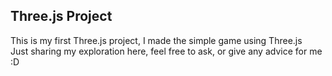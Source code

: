## Three.js Project
This is my first Three.js project, I made the simple game using Three.js <br>
Just sharing my exploration here, feel free to ask, or give any advice for me :D
